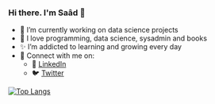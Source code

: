 ### Hi there. I'm Saâd 👋

<!--
**stodar/stodar** is a ✨ _special_ ✨ repository because its `README.md` (this file) appears on your GitHub profile.

Here are some ideas to get you started:
-->

- 🔭 I’m currently working on data science projects
- 🌱 I love programming, data science, sysadmin and books
- ✨ I’m addicted to learning and growing every day
- :postbox: Connect with me on:
  - :office: [LinkedIn](https://www.linkedin.com/in/saad-dardar-6b5b0521a/)
  - :bird: [Twitter](https://twitter.com/s2dar)

[![Top Langs](https://github-readme-stats.vercel.app/api/top-langs/?username=stodar&layout=pie)](https://github.com/stodar/github-readme-stats)
